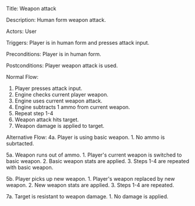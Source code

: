 Title: Weapon attack

Description: Human form weapon attack.

Actors: User

Triggers: Player is in human form and presses attack input.

Preconditions: Player is in human form.

Postconditions: Player weapon attack is used.

Normal Flow:
1. Player presses attack input.
2. Engine checks current player weapon.
3. Engine uses current weapon attack.
4. Engine subtracts 1 ammo from current weapon.
5. Repeat step 1-4
6. Weapon attack hits target.
7. Weapon damage is applied to target.

Alternative Flow:
4a. Player is using basic weapon.
	1. No ammo is subrtacted.

5a. Weapon runs out of ammo.
	1. Player's current weapon is switched to basic weapon.
	2. Basic weapon stats are applied.
	3. Steps 1-4 are repeated with basic weapon.

5b. Player picks up new weapon.
	1. Player's weapon replaced by new weapon.
	2. New weapon stats are applied.
	3. Steps 1-4 are repeated.

7a. Target is resistant to weapon damage.
	1. No damage is applied.

	
